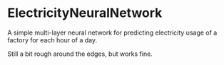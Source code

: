 # ElectricityNeuralNetwork

A simple multi-layer neural network for predicting electricity usage of a factory for each hour of a day.

Still a bit rough around the edges, but works fine.
